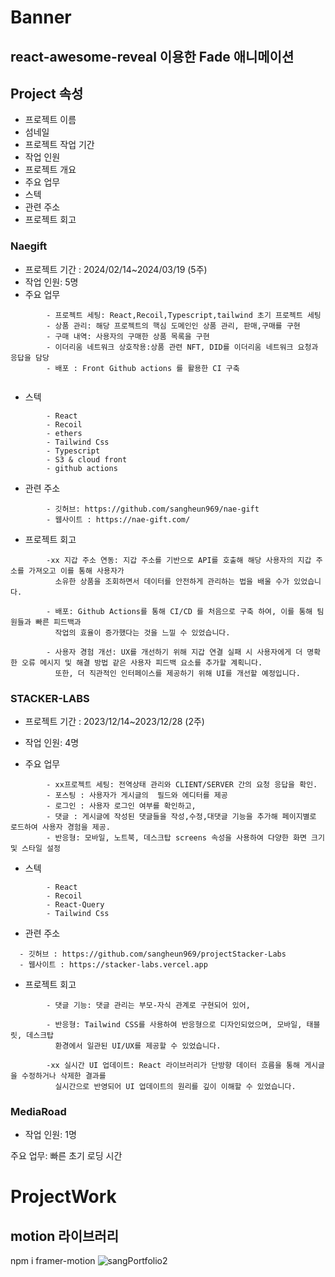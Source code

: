 # Banner

## react-awesome-reveal 이용한 Fade 애니메이션

## Project 속성

- 프로젝트 이름
- 섬네일
- 프로젝트 작업 기간
- 작업 인원
- 프로젝트 개요
- 주요 업무
- 스텍
- 관련 주소
- 프로젝트 회고

### Naegift

- 프로젝트 기간 : 2024/02/14~2024/03/19 (5주)
- 작업 인원: 5명
- 주요 업무

```
        - 프로젝트 세팅: React,Recoil,Typescript,tailwind 초기 프로젝트 세팅
        - 상품 관리: 해당 프로젝트의 핵심 도메인인 상품 관리, 판매,구매를 구현
        - 구매 내역: 사용자의 구매한 상품 목록을 구현
        - 이더리움 네트워크 상호작용:상품 관련 NFT, DID를 이더리움 네트워크 요청과 응답을 담당
        - 배포 : Front Github actions 를 활용한 CI 구축


```

- 스텍

```
        - React
        - Recoil
        - ethers
        - Tailwind Css
        - Typescript
        - S3 & cloud front
        - github actions
```

- 관련 주소

```
        - 깃허브: https://github.com/sangheun969/nae-gift
        - 웹사이트 : https://nae-gift.com/
```

- 프로젝트 회고

```
        -xx 지갑 주소 연동: 지갑 주소를 기반으로 API를 호출해 해당 사용자의 지갑 주소를 가져오고 이를 통해 사용자가
          소유한 상품을 조회하면서 데이터를 안전하게 관리하는 법을 배울 수가 있었습니다.

        - 배포: Github Actions를 통해 CI/CD 를 처음으로 구축 하여, 이를 통해 팀원들과 빠른 피드백과
          작업의 효율이 증가했다는 것을 느낄 수 있었습니다.

        - 사용자 경험 개선: UX를 개선하기 위해 지갑 연결 실패 시 사용자에게 더 명확한 오류 메시지 및 해결 방법 같은 사용자 피드백 요소를 추가할 계획니다.
          또한, 더 직관적인 인터페이스를 제공하기 위해 UI를 개선할 예정입니다.
```

### STACKER-LABS

- 프로젝트 기간 : 2023/12/14~2023/12/28 (2주)

- 작업 인원: 4명
- 주요 업무

```
        - xx프로젝트 세팅: 전역상태 관리와 CLIENT/SERVER 간의 요청 응답을 확인.
        - 포스팅 : 사용자가 게시글의  필드와 에디터를 제공
        - 로그인 : 사용자 로그인 여부를 확인하고,
        - 댓글 : 게시글에 작성된 댓글들을 작성,수정,대댓글 기능을 추가해 페이지별로 로드하여 사용자 경험을 제공.
        - 반응형: 모바일, 노트북, 데스크탑 screens 속성을 사용하여 다양한 화면 크기 및 스타일 설정
```

- 스텍

```
        - React
        - Recoil
        - React-Query
        - Tailwind Css
```

- 관련 주소

```
  - 깃허브 : https://github.com/sangheun969/projectStacker-Labs
  - 웹사이트 : https://stacker-labs.vercel.app
```

- 프로젝트 회고

```
        - 댓글 기능: 댓글 관리는 부모-자식 관계로 구현되어 있어,

        - 반응형: Tailwind CSS를 사용하여 반응형으로 디자인되었으며, 모바일, 태블릿, 데스크탑
          환경에서 일관된 UI/UX를 제공할 수 있었습니다.

        -xx 실시간 UI 업데이트: React 라이브러리가 단방향 데이터 흐름을 통해 게시글을 수정하거나 삭제한 결과를
          실시간으로 반영되어 UI 업데이트의 원리를 깊이 이해할 수 있었습니다.
```

### MediaRoad

- 작업 인원: 1명

주요 업무:
빠른 초기 로딩 시간

# ProjectWork

## motion 라이브러리

npm i framer-motion
![sangPortfolio2](https://github.com/sangheun969/sangPortfolio/assets/138093980/9c110566-ed00-47b7-91df-39ceba5c92f3)
